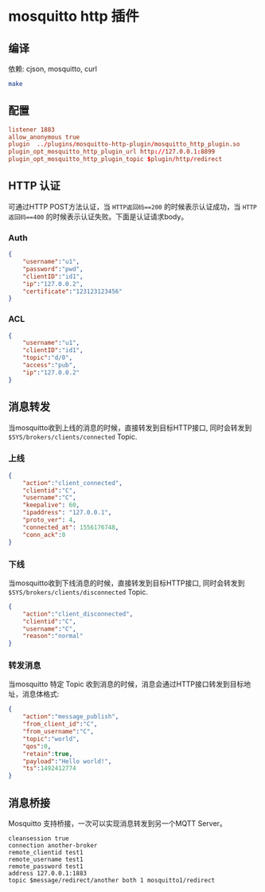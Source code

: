 mosquitto http 插件
==========================
## 编译
依赖: cjson,  mosquitto, curl
```sh
make
```

## 配置
```conf
listener 1883
allow_anonymous true
plugin  ../plugins/mosquitto-http-plugin/mosquitto_http_plugin.so
plugin_opt_mosquitto_http_plugin_url http://127.0.0.1:8899
plugin_opt_mosquitto_http_plugin_topic $plugin/http/redirect

```

## HTTP 认证
可通过HTTP POST方法认证，当 `HTTP返回码==200` 的时候表示认证成功，当 `HTTP返回码==400` 的时候表示认证失败。下面是认证请求body。
### Auth
```json
{
    "username":"u1",
    "password":"pwd",
    "clientID":"id1",
    "ip":"127.0.0.2",
    "certificate":"123123123456"
}
```
### ACL
```json
{
    "username":"u1",
    "clientID":"id1",
    "topic":"d/0",
    "access":"pub",
    "ip":"127.0.0.2"
}
```

## 消息转发
当mosquitto收到上线的消息的时候，直接转发到目标HTTP接口, 同时会转发到`$SYS/brokers/clients/connected` Topic.
### 上线
```json
{
    "action":"client_connected",
    "clientid":"C",
    "username":"C",
    "keepalive": 60,
    "ipaddress": "127.0.0.1",
    "proto_ver": 4,
    "connected_at": 1556176748,
    "conn_ack":0
}
```
### 下线
当mosquitto收到下线消息的时候，直接转发到目标HTTP接口, 同时会转发到`$SYS/brokers/clients/disconnected` Topic.

```json
{
    "action":"client_disconnected",
    "clientid":"C",
    "username":"C",
    "reason":"normal"
}
```
### 转发消息
当mosquitto 特定 Topic 收到消息的时候，消息会通过HTTP接口转发到目标地址，消息体格式:
```json
{
    "action":"message_publish",
    "from_client_id":"C",
    "from_username":"C",
    "topic":"world",
    "qos":0,
    "retain":true,
    "payload":"Hello world!",
    "ts":1492412774
}
```

## 消息桥接
Mosquitto 支持桥接，一次可以实现消息转发到另一个MQTT Server。
```
cleansession true
connection another-broker
remote_clientid test1
remote_username test1
remote_password test1
address 127.0.0.1:1883
topic $message/redirect/another both 1 mosquitto1/redirect
```